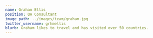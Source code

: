 ```yaml
---
name: Graham Ellis
position: QA Consultant
image_path: ../images/team/graham.jpg
twitter_username: grhmellis
blurb: Graham likes to travel and has visited over 50 countries.
---
```


